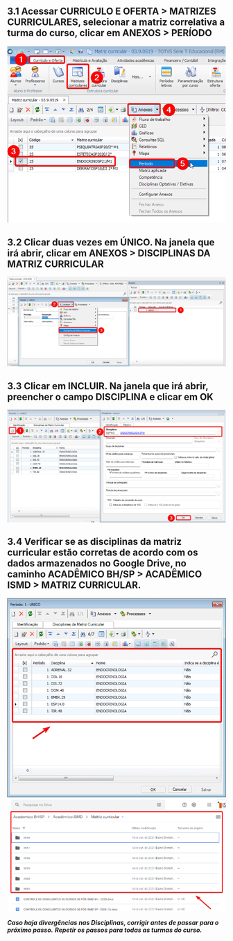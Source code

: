 ## 3.1 Acessar **CURRICULO E OFERTA > MATRIZES CURRICULARES**, selecionar a matriz correlativa a turma do curso, clicar em **ANEXOS > PERÍODO**
![36c7a5c40427a1bc9061fed45d79d7ec.png](../_resources/36c7a5c40427a1bc9061fed45d79d7ec.png)

## 3.2 Clicar duas vezes em **ÚNICO**. Na janela que irá abrir, clicar em **ANEXOS > DISCIPLINAS DA MATRIZ CURRICULAR**
![f3c0ba04cfb3c3f16ea73bab2420d028.png](../_resources/f3c0ba04cfb3c3f16ea73bab2420d028.png)

## 3.3 Clicar em **INCLUIR**.  Na janela que irá abrir, preencher o campo **DISCIPLINA** e clicar em **OK**
![e6fed98e2b935265bf48d2e64ecff34e.png](../_resources/e6fed98e2b935265bf48d2e64ecff34e.png)

## 3.4 Verificar se as disciplinas da matriz curricular estão corretas de acordo com os dados armazenados  no Google Drive, no caminho **ACADÊMICO BH/SP > ACADÊMICO ISMD > MATRIZ CURRICULAR**. 
![2e8a5355a6fe263aa002fb91838820e9.png](../_resources/2e8a5355a6fe263aa002fb91838820e9.png)
![f9947d3ebdc2031f7148ba440c7f4f5f.png](../_resources/f9947d3ebdc2031f7148ba440c7f4f5f.png)

***Caso haja divergências nas Disciplinas, corrigir antes de passar para o próximo passo.***
***Repetir os passos para todas as turmas do curso.***

